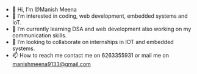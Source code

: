 - 👋 Hi, I’m @Manish Meena
- 👀 I’m interested in coding, web development, embedded systems and IoT.
- 🌱 I’m currently learning DSA and web development also working on my communication skills.
- 💞️ I’m looking to collaborate on internships in IOT and embedded systems.
- 📫 How to reach me contact me on 6263355931 or mail me on manishmeena9133@gmail.com

<!---
Manishmeena10038/Manishmeena10038 is a ✨ special ✨ repository because its `README.md` (this file) appears on your GitHub profile.
You can click the Preview link to take a look at your changes.
--->
